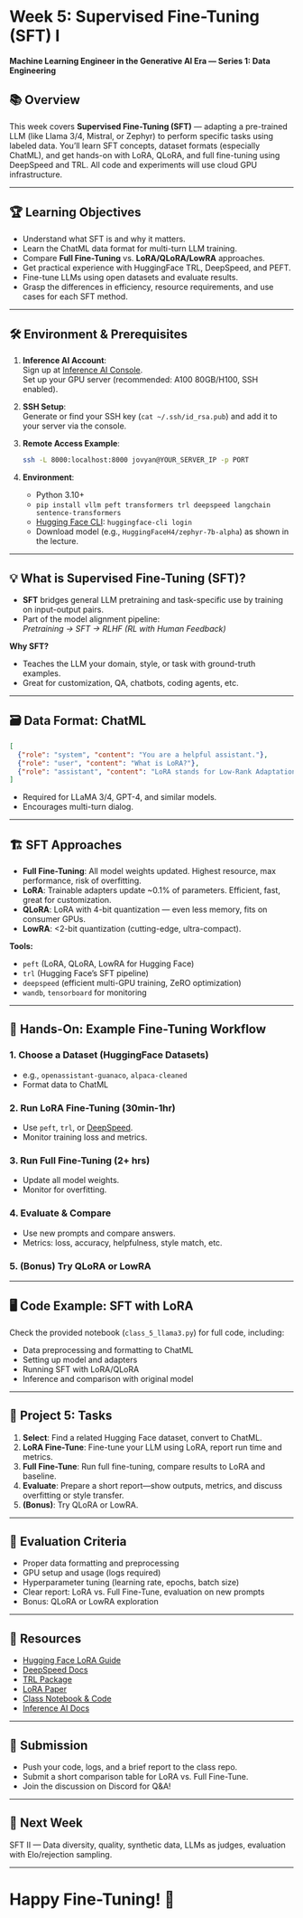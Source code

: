 
# Week 5: Supervised Fine-Tuning (SFT) I

**Machine Learning Engineer in the Generative AI Era — Series 1: Data Engineering**

## 📚 Overview

This week covers **Supervised Fine-Tuning (SFT)** — adapting a pre-trained LLM (like Llama 3/4, Mistral, or Zephyr) to perform specific tasks using labeled data. You’ll learn SFT concepts, dataset formats (especially ChatML), and get hands-on with LoRA, QLoRA, and full fine-tuning using DeepSpeed and TRL. All code and experiments will use cloud GPU infrastructure.

---

## 🏆 Learning Objectives

- Understand what SFT is and why it matters.
- Learn the ChatML data format for multi-turn LLM training.
- Compare **Full Fine-Tuning** vs. **LoRA/QLoRA/LowRA** approaches.
- Get practical experience with HuggingFace TRL, DeepSpeed, and PEFT.
- Fine-tune LLMs using open datasets and evaluate results.
- Grasp the differences in efficiency, resource requirements, and use cases for each SFT method.

---

## 🛠️ Environment & Prerequisites

1. **Inference AI Account**:  
   Sign up at [Inference AI Console](https://console.inference.ai/).  
   Set up your GPU server (recommended: A100 80GB/H100, SSH enabled).

2. **SSH Setup**:  
   Generate or find your SSH key (`cat ~/.ssh/id_rsa.pub`) and add it to your server via the console.

3. **Remote Access Example**:
   ```sh
   ssh -L 8000:localhost:8000 jovyan@YOUR_SERVER_IP -p PORT
   ```

4. **Environment**:
   - Python 3.10+
   - `pip install vllm peft transformers trl deepspeed langchain sentence-transformers`
   - [Hugging Face CLI](https://huggingface.co/docs/huggingface_hub/guides/cli): `huggingface-cli login`
   - Download model (e.g., `HuggingFaceH4/zephyr-7b-alpha`) as shown in the lecture.

---

## 💡 What is Supervised Fine-Tuning (SFT)?

- **SFT** bridges general LLM pretraining and task-specific use by training on input-output pairs.
- Part of the model alignment pipeline:  
  *Pretraining → SFT → RLHF (RL with Human Feedback)*

**Why SFT?**
- Teaches the LLM your domain, style, or task with ground-truth examples.
- Great for customization, QA, chatbots, coding agents, etc.

---

## 🗃️ Data Format: ChatML

```json
[
  {"role": "system", "content": "You are a helpful assistant."},
  {"role": "user", "content": "What is LoRA?"},
  {"role": "assistant", "content": "LoRA stands for Low-Rank Adaptation..."}
]
```
- Required for LLaMA 3/4, GPT-4, and similar models.
- Encourages multi-turn dialog.

---

## 🏗️ SFT Approaches

- **Full Fine-Tuning**: All model weights updated. Highest resource, max performance, risk of overfitting.
- **LoRA**: Trainable adapters update ~0.1% of parameters. Efficient, fast, great for customization.
- **QLoRA**: LoRA with 4-bit quantization — even less memory, fits on consumer GPUs.
- **LowRA**: <2-bit quantization (cutting-edge, ultra-compact).

**Tools:**  
- `peft` (LoRA, QLoRA, LowRA for Hugging Face)
- `trl` (Hugging Face’s SFT pipeline)
- `deepspeed` (efficient multi-GPU training, ZeRO optimization)
- `wandb`, `tensorboard` for monitoring

---

## 🚀 Hands-On: Example Fine-Tuning Workflow

### 1. Choose a Dataset (HuggingFace Datasets)
- e.g., `openassistant-guanaco`, `alpaca-cleaned`
- Format data to ChatML

### 2. Run LoRA Fine-Tuning (30min-1hr)
- Use `peft`, `trl`, or [DeepSpeed](https://www.deepspeed.ai/).
- Monitor training loss and metrics.

### 3. Run Full Fine-Tuning (2+ hrs)
- Update all model weights.
- Monitor for overfitting.

### 4. Evaluate & Compare
- Use new prompts and compare answers.
- Metrics: loss, accuracy, helpfulness, style match, etc.

### 5. (Bonus) Try QLoRA or LowRA

---

## 🖥️ Code Example: SFT with LoRA

Check the provided notebook (`class_5_llama3.py`) for full code, including:

- Data preprocessing and formatting to ChatML
- Setting up model and adapters
- Running SFT with LoRA/QLoRA
- Inference and comparison with original model

---

## 📝 Project 5: Tasks

1. **Select**: Find a related Hugging Face dataset, convert to ChatML.
2. **LoRA Fine-Tune**: Fine-tune your LLM using LoRA, report run time and metrics.
3. **Full Fine-Tune**: Run full fine-tuning, compare results to LoRA and baseline.
4. **Evaluate**: Prepare a short report—show outputs, metrics, and discuss overfitting or style transfer.
5. **(Bonus)**: Try QLoRA or LowRA.

---

## 🏁 Evaluation Criteria

- Proper data formatting and preprocessing
- GPU setup and usage (logs required)
- Hyperparameter tuning (learning rate, epochs, batch size)
- Clear report: LoRA vs. Full Fine-Tune, evaluation on new prompts
- Bonus: QLoRA or LowRA exploration

---

## 🔗 Resources

- [Hugging Face LoRA Guide](https://huggingface.co/docs/peft/index)
- [DeepSpeed Docs](https://www.deepspeed.ai/)
- [TRL Package](https://github.com/huggingface/trl)
- [LoRA Paper](https://arxiv.org/abs/2106.09685)
- [Class Notebook & Code](./class_5_llama3.py)
- [Inference AI Docs](https://console.inference.ai/)

---

## 📝 Submission

- Push your code, logs, and a brief report to the class repo.
- Submit a short comparison table for LoRA vs. Full Fine-Tune.
- Join the discussion on Discord for Q&A!

---

## 👋 Next Week

SFT II — Data diversity, quality, synthetic data, LLMs as judges, evaluation with Elo/rejection sampling.

---

# Happy Fine-Tuning! 🚀
